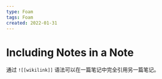 ```yaml
---
type: Foam
tags: Foam
created: 2022-01-31
---
```


# Including Notes in a Note

通过 `![[wikilink]]` 语法可以在一篇笔记中完全引用另一篇笔记。
